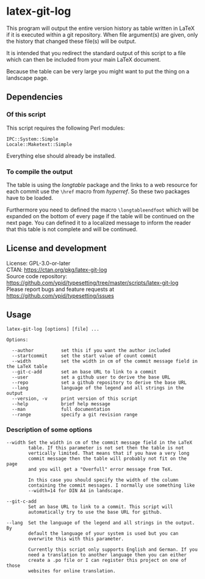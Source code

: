<!--
SPDX-FileCopyrightText: 2013,2020,2024 Robin Schneider <ypid@riseup.net>

SPDX-License-Identifier: GPL-3.0-or-later
-->

# latex-git-log

This program will output the entire version history as table written in LaTeX
if it is executed within a git repository.
When file argument(s) are given, only the history that changed these file(s)
will be output.

It is intended that you redirect the standard output of this script to a file which can then be included from your main LaTeX document.

Because the table can be very large you might want to put the thing on a
landscape page.

## Dependencies

### Of this script

This script requires the following Perl modules:

    IPC::System::Simple
    Locale::Maketext::Simple

Everything else should already be installed.

### To compile the output

The table is using the *longtable* package and the links to a web resource for
each commit use the `\href` macro from *hyperref*. So these two packages have
to be loaded.

Furthermore you need to defined the macro `\longtableendfoot` which will be
expanded on the bottom of every page if the table will be continued on the next
page. You can defined it to a localized message to inform the reader that this
table is not complete and will be continued.

## License and development

License: GPL-3.0-or-later <br/>
CTAN: https://ctan.org/pkg/latex-git-log <br/>
Source code repository: https://github.com/ypid/typesetting/tree/master/scripts/latex-git-log <br/>
Please report bugs and feature requests at https://github.com/ypid/typesetting/issues

## Usage

    latex-git-log [options] [file] ...

    Options:

      --author          set this if you want the author included
      --startcommit     set the start value of count commit
      --width           set the width in cm of the commit message field in the LaTeX table
      --git-c-add       set an base URL to link to a commit
      --user            set a github user to derive the base URL
      --repo            set a github repository to derive the base URL
      --lang            language of the legend and all strings in the output
      --version, -v     print version of this script
      --help            brief help message
      --man             full documentation
      --range           specify a git revision range

### Description of some options

    --width Set the width in cm of the commit message field in the LaTeX
            table. If this parameter is not set then the table is not
            vertically limited. That means that if you have a very long
            commit message then the table will probably not fit on the page
            and you will get a "Overfull" error message from TeX.

            In this case you should specify the width of the column
            containing the commit messages. I normally use something like
            --width=14 for DIN A4 in landscape.

    --git-c-add
            Set an base URL to link to a commit. This script will
            automatically try to use the base URL for github.

    --lang  Set the language of the legend and all strings in the output. By
            default the language of your system is used but you can
            overwrite this with this parameter.

            Currently this script only supports English and German. If you
            need a translation to another language then you can either
            create a .po file or I can register this project on one of those
            websites for online translation.
